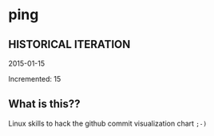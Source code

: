 # ping

## HISTORICAL ITERATION
2015-01-15

Incremented: 15

## What is this?? 
Linux skills to hack the github commit visualization chart `;-)`
